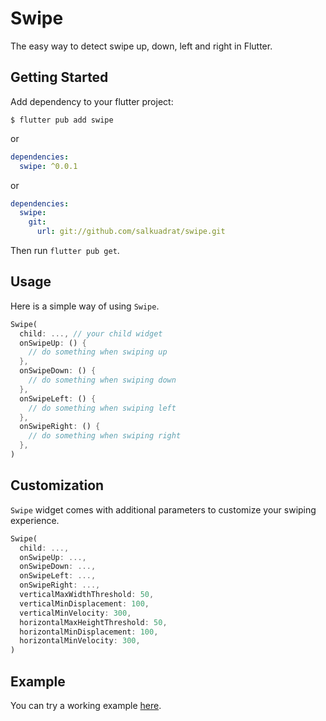 # Swipe

The easy way to detect swipe up, down, left and right in Flutter.

## Getting Started

Add dependency to your flutter project:

```
$ flutter pub add swipe
```

or

```yaml
dependencies:
  swipe: ^0.0.1
```

or

```yaml
dependencies:
  swipe:
    git: 
      url: git://github.com/salkuadrat/swipe.git
```

Then run `flutter pub get`.

## Usage

Here is a simple way of using `Swipe`.

```dart
Swipe(
  child: ..., // your child widget
  onSwipeUp: () {
    // do something when swiping up
  },
  onSwipeDown: () {
    // do something when swiping down
  },
  onSwipeLeft: () {
    // do something when swiping left
  },
  onSwipeRight: () {
    // do something when swiping right
  },
)
```

## Customization

`Swipe` widget comes with additional parameters to customize your swiping experience.

```dart
Swipe(
  child: ...,
  onSwipeUp: ...,
  onSwipeDown: ...,
  onSwipeLeft: ...,
  onSwipeRight: ...,
  verticalMaxWidthThreshold: 50,
  verticalMinDisplacement: 100,
  verticalMinVelocity: 300,
  horizontalMaxHeightThreshold: 50,
  horizontalMinDisplacement: 100,
  horizontalMinVelocity: 300,
)
```

## Example

You can try a working example [here](example).
